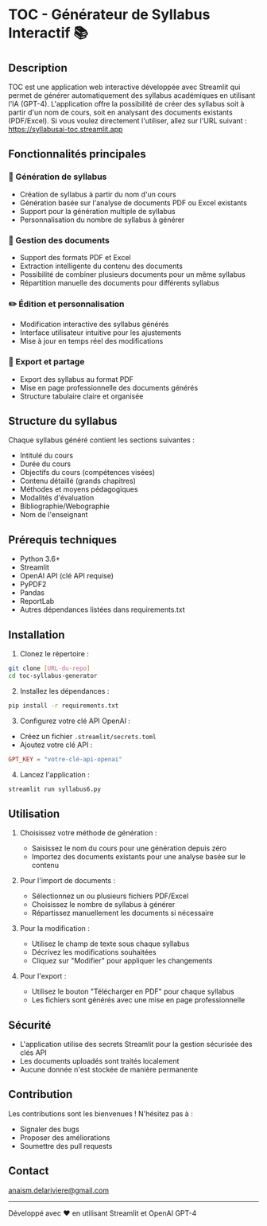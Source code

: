 # TOC - Générateur de Syllabus Interactif 📚

## Description
TOC est une application web interactive développée avec Streamlit qui permet de générer automatiquement des syllabus académiques en utilisant l'IA (GPT-4). L'application offre la possibilité de créer des syllabus soit à partir d'un nom de cours, soit en analysant des documents existants (PDF/Excel).
Si vous voulez directement l'utiliser, allez sur l'URL suivant : https://syllabusai-toc.streamlit.app

## Fonctionnalités principales

### 🎯 Génération de syllabus
- Création de syllabus à partir du nom d'un cours
- Génération basée sur l'analyse de documents PDF ou Excel existants
- Support pour la génération multiple de syllabus
- Personnalisation du nombre de syllabus à générer

### 📄 Gestion des documents
- Support des formats PDF et Excel
- Extraction intelligente du contenu des documents
- Possibilité de combiner plusieurs documents pour un même syllabus
- Répartition manuelle des documents pour différents syllabus

### ✏️ Édition et personnalisation
- Modification interactive des syllabus générés
- Interface utilisateur intuitive pour les ajustements
- Mise à jour en temps réel des modifications

### 💾 Export et partage
- Export des syllabus au format PDF
- Mise en page professionnelle des documents générés
- Structure tabulaire claire et organisée

## Structure du syllabus
Chaque syllabus généré contient les sections suivantes :
- Intitulé du cours
- Durée du cours
- Objectifs du cours (compétences visées)
- Contenu détaillé (grands chapitres)
- Méthodes et moyens pédagogiques
- Modalités d'évaluation
- Bibliographie/Webographie
- Nom de l'enseignant

## Prérequis techniques
- Python 3.6+
- Streamlit
- OpenAI API (clé API requise)
- PyPDF2
- Pandas
- ReportLab
- Autres dépendances listées dans requirements.txt

## Installation

1. Clonez le répertoire :
```bash
git clone [URL-du-repo]
cd toc-syllabus-generator
```

2. Installez les dépendances :
```bash
pip install -r requirements.txt
```

3. Configurez votre clé API OpenAI :
- Créez un fichier `.streamlit/secrets.toml`
- Ajoutez votre clé API :
```toml
GPT_KEY = "votre-clé-api-openai"
```

4. Lancez l'application :
```bash
streamlit run syllabus6.py
```

## Utilisation

1. Choisissez votre méthode de génération :
   - Saisissez le nom du cours pour une génération depuis zéro
   - Importez des documents existants pour une analyse basée sur le contenu

2. Pour l'import de documents :
   - Sélectionnez un ou plusieurs fichiers PDF/Excel
   - Choisissez le nombre de syllabus à générer
   - Répartissez manuellement les documents si nécessaire

3. Pour la modification :
   - Utilisez le champ de texte sous chaque syllabus
   - Décrivez les modifications souhaitées
   - Cliquez sur "Modifier" pour appliquer les changements

4. Pour l'export :
   - Utilisez le bouton "Télécharger en PDF" pour chaque syllabus
   - Les fichiers sont générés avec une mise en page professionnelle

## Sécurité
- L'application utilise des secrets Streamlit pour la gestion sécurisée des clés API
- Les documents uploadés sont traités localement
- Aucune donnée n'est stockée de manière permanente

## Contribution
Les contributions sont les bienvenues ! N'hésitez pas à :
- Signaler des bugs
- Proposer des améliorations
- Soumettre des pull requests

## Contact
anaism.delariviere@gmail.com

---
Développé avec ❤️ en utilisant Streamlit et OpenAI GPT-4
